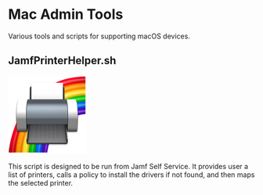 # Mac Admin Tools
Various tools and scripts for supporting macOS devices.

## JamfPrinterHelper.sh
![Jamf Printer Helper Self Service Icon](https://raw.githubusercontent.com/hrhnick/macadmin/master/JamfPrinterHelperSelfServiceIcon.png)

This script is designed to be run from Jamf Self Service. It provides user a list of printers, calls a policy to install the drivers if not found, and then maps the selected printer.
